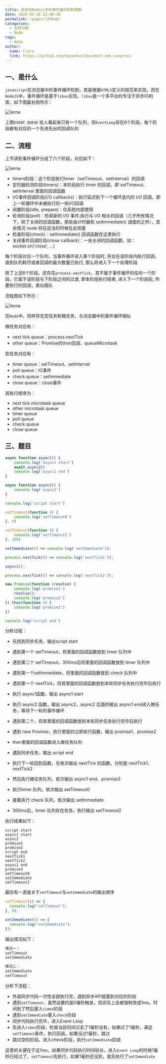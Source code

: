 ```yaml
---
title: 说说对Nodejs中的事件循环机制理解
date: 2023-05-26 21:46:18
permalink: /pages/1294a6/
categories: 
  - 全部分类
  - Node
tags: 
  - Node
author: 
  name: Clare
  link: https://github.com/mayaohan/document-web-vuepress
---
```



## 一、是什么

`javascript`在浏览器中的事件循环机制，其是根据`HTML5`定义的规范来实现，而在`NodeJS`中，事件循环是基于`libuv`实现，`libuv`是一个多平台的专注于异步IO的库，如下图最右侧所示：

   <!-- more -->
   
 ![lerna](/learing_record/images/eventloop03.avif)

上图`EVENT_QUEUE` 给人看起来只有一个队列，但`EventLoop`存在6个阶段，每个阶段都有对应的一个先进先出的回调队列


## 二、流程

上节讲到事件循环分成了六个阶段，对应如下：

 ![lerna](/learing_record/images/eventloop04.avif)

- timers阶段：这个阶段执行timer（setTimeout、setInterval）的回调
- 定时器检测阶段(timers)：本阶段执行 timer 的回调，即 setTimeout、setInterval 里面的回调函数
- I/O事件回调阶段(I/O callbacks)：执行延迟到下一个循环迭代的 I/O 回调，即上一轮循环中未被执行的一些I/O回调
- 闲置阶段(idle, prepare)：仅系统内部使用
- 轮询阶段(poll)：检索新的 I/O 事件;执行与 I/O 相关的回调（几乎所有情况下，除了关闭的回调函数，那些由计时器和 setImmediate() 调度的之外），其余情况 node 将在适当的时候在此阻塞
- 检查阶段(check)：setImmediate() 回调函数在这里执行
- 关闭事件回调阶段(close callback)：一些关闭的回调函数，如：socket.on('close', ...)

每个阶段对应一个队列，当事件循环进入某个阶段时, 将会在该阶段内执行回调，直到队列耗尽或者回调的最大数量已执行, 那么将进入下一个处理阶段

除了上述6个阶段，还存在`process.nextTick`，其不属于事件循环的任何一个阶段，它属于该阶段与下阶段之间的过渡, 即本阶段执行结束, 进入下一个阶段前, 所要执行的回调，类似插队

流程图如下所示：

 ![lerna](/learing_record/images/eventloop05.avif)

在`Node`中，同样存在宏任务和微任务，与浏览器中的事件循环相似

微任务对应有：

- next tick queue：process.nextTick
- other queue：Promise的then回调、queueMicrotask

宏任务对应有：

- timer queue：setTimeout、setInterval
- poll queue：IO事件
- check queue：setImmediate
- close queue：close事件

其执行顺序为：

- next tick microtask queue
- other microtask queue
- timer queue
- poll queue
- check queue
- close queue



## 三、题目



```js
async function async1() {
    console.log('async1 start')
    await async2()
    console.log('async1 end')
}

async function async2() {
    console.log('async2')
}

console.log('script start')

setTimeout(function () {
    console.log('setTimeout0')
}, 0)

setTimeout(function () {
    console.log('setTimeout2')
}, 300)

setImmediate(() => console.log('setImmediate'));

process.nextTick(() => console.log('nextTick1'));

async1();

process.nextTick(() => console.log('nextTick2'));

new Promise(function (resolve) {
    console.log('promise1')
    resolve();
    console.log('promise2')
}).then(function () {
    console.log('promise3')
})

console.log('script end')
```

分析过程：

- 先找到同步任务，输出script start
- 遇到第一个 setTimeout，将里面的回调函数放到 timer 队列中
- 遇到第二个 setTimeout，300ms后将里面的回调函数放到 timer 队列中
- 遇到第一个setImmediate，将里面的回调函数放到 check 队列中
- 遇到第一个 nextTick，将其里面的回调函数放到本轮同步任务执行完毕后执行

- 执行 async1函数，输出 async1 start
- 执行 async2 函数，输出 async2，async2 后面的输出 async1 end进入微任务，等待下一轮的事件循环
- 遇到第二个，将其里面的回调函数放到本轮同步任务执行完毕后执行
- 遇到 new Promise，执行里面的立即执行函数，输出 promise1、promise2
- then里面的回调函数进入微任务队列
- 遇到同步任务，输出 script end
- 执行下一轮回到函数，先依次输出 nextTick 的函数，分别是 nextTick1、nextTick2
- 然后执行微任务队列，依次输出 async1 end、promise3
- 执行timer 队列，依次输出 setTimeout0
- 接着执行 check  队列，依次输出 setImmediate
- 300ms后，timer 队列存在任务，执行输出 setTimeout2

执行结果如下：

```
script start
async1 start
async2
promise1
promise2
script end
nextTick1
nextTick2
async1 end
promise3
setTimeout0
setImmediate
setTimeout2
```

最后有一道是关于`setTimeout`与`setImmediate`的输出顺序

```js
setTimeout(() => {
  console.log("setTimeout");
}, 0);

setImmediate(() => {
  console.log("setImmediate");
});
```

输出情况如下：

```js
情况一：
setTimeout
setImmediate

情况二：
setImmediate
setTimeout
```

分析下流程：

- 外层同步代码一次性全部执行完，遇到异步API就塞到对应的阶段
- 遇到`setTimeout`，虽然设置的是0毫秒触发，但实际上会被强制改成1ms，时间到了然后塞入`times`阶段
- 遇到`setImmediate`塞入`check`阶段
- 同步代码执行完毕，进入Event Loop
- 先进入`times`阶段，检查当前时间过去了1毫秒没有，如果过了1毫秒，满足`setTimeout`条件，执行回调，如果没过1毫秒，跳过
- 跳过空的阶段，进入check阶段，执行`setImmediate`回调

这里的关键在于这1ms，如果同步代码执行时间较长，进入`Event Loop`的时候1毫秒已经过了，`setTimeout`先执行，如果1毫秒还没到，就先执行了`setImmediate`


